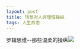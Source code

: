 ```yaml
---
layout: post
title: 场景对人非理性操纵
tags: 人生百态
---
```


罗辑思维--那些温柔的操纵![](https://www.youtube.com/watch?v=Sbj2-ijQO7E)